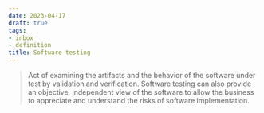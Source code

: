 ```yaml
---
date: 2023-04-17
draft: true
tags:
- inbox
- definition
title: Software testing
---
```


> Act of examining the artifacts and the behavior of the software under test by
> validation and verification. Software testing can also provide an objective,
> independent view of the software to allow the business to appreciate and
> understand the risks of software implementation.